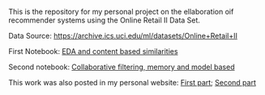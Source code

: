 This is the repository for my personal project on the ellaboration oif recommender systems using the Online Retail II Data Set. 

Data Source: https://archive.ics.uci.edu/ml/datasets/Online+Retail+II

First Notebook: [EDA and content based similarities](https://github.com/PMMAraujo/OnlineRetailII-ecommerce-project/blob/master/notebooks/eda_and_content_based.ipynb)

Second notebook: [Collaborative filtering, memory and model based](https://github.com/PMMAraujo/OnlineRetailII-ecommerce-project/blob/master/notebooks/collaborative_filtering.ipynb)

This work was also posted in my personal website: [First part](); [Second part]()

